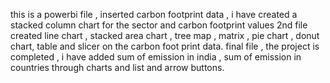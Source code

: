 this is a powerbi file , inserted carbon footprint data , i have created a stacked column chart for the sector and carbon footprint values
2nd file created line chart , stacked area chart , tree map , matrix , pie chart , donut chart, table and slicer on the carbon foot print data.
final file , the project is completed , i have added sum of emission in india , sum of emission in countries through charts and list and arrow buttons.
